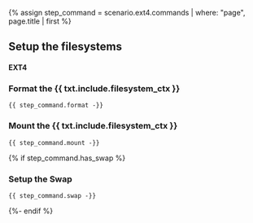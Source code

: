 {% assign step_command = scenario.ext4.commands | where: "page", page.title | first %}

## Setup the filesystems

#### EXT4

### Format the {{ txt.include.filesystem_ctx }}

```
{{ step_command.format -}}
```

### Mount the {{ txt.include.filesystem_ctx }}

```
{{ step_command.mount -}}
```

{% if step_command.has_swap %}
### Setup the Swap

```
{{ step_command.swap -}}
```
{%- endif %}
